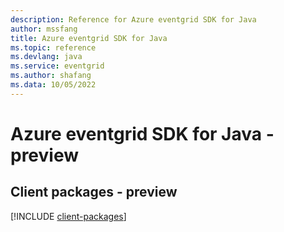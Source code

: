 ```yaml
---
description: Reference for Azure eventgrid SDK for Java
author: mssfang
title: Azure eventgrid SDK for Java
ms.topic: reference
ms.devlang: java
ms.service: eventgrid
ms.author: shafang
ms.data: 10/05/2022
---
```

# Azure eventgrid SDK for Java - preview

## Client packages - preview
[!INCLUDE [client-packages](eventgrid-client-index.md)]